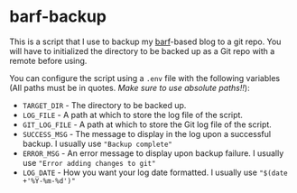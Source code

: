 # barf-backup

This is a script that I use to backup my [barf](https://git.btxx.org/barf/)-based blog to a git repo. You will have to initialized the directory to be backed up as a Git repo with a remote before using. 

You can configure the script using a `.env` file with the following variables (All paths must be in quotes. *Make sure to use absolute paths!!*):

* `TARGET_DIR` - The directory to be backed up.
* `LOG_FILE` - A path at which to store the log file of the script.
* `GIT_LOG_FILE` - A path at which to store the Git log file of the script.
* `SUCCESS_MSG` - The message to display in the log upon a successful backup. I usually use `"Backup complete"`
* `ERROR_MSG` - An error message to display upon backup failure. I usually use `"Error adding changes to git"`
* `LOG_DATE` - How you want your log date formatted. I usually use `"$(date +'%Y-%m-%d')"`